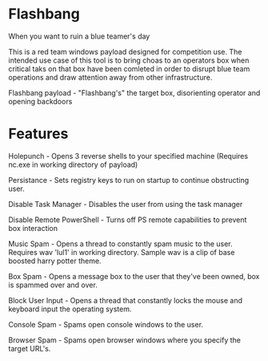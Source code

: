 # Flashbang
When you want to ruin a blue teamer's day

This is a red team windows payload designed for competition use. The intended use case of this tool is to bring choas to an operators box when critical taks on that box have been comleted in order to disrupt blue team operations and draw attention away from other infrastructure.

Flashbang payload - "Flashbang's" the target box, disorienting operator and opening backdoors

# Features

Holepunch - Opens 3 reverse shells to your specified machine (Requires nc.exe in working directory of payload)

Persistance - Sets registry keys to run on startup to continue obstructing user.

Disable Task Manager - Disables the user from using the task manager

Disable Remote PowerShell - Turns off PS remote capabilities to prevent box interaction

Music Spam - Opens a thread to constantly spam music to the user. Requires wav 'lul1' in working directory. Sample wav is a clip of base boosted harry potter theme.

Box Spam - Opens a message box to the user that they've been owned, box is spammed over and over.

Block User Input - Opens a thread that constantly locks the mouse and keyboard input the operating system.

Console Spam - Spams open console windows to the user.

Browser Spam - Spams open browser windows where you specify the target URL's.
